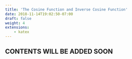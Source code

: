 ```yaml
---
title: 'The Cosine Function and Inverse Cosine Function'
date: 2018-11-14T19:02:50-07:00
draft: false
weight: 4
extensions:
    - katex
---
```


## CONTENTS WILL BE ADDED SOON